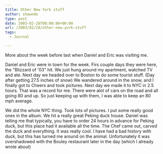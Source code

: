 ```yaml
---
title: Other New York stuff
author: shawndo
type: post
date: 2003-02-28T00:00:00+00:00
url: /2003/02/28/other-new-york-stuff
tags:
  - Journal

---
```

More about the week before last when Daniel and Eric was visiting me.  

Daniel and Eric were in town for the week. Firs couple days they were here, the "Blizzard of '03" hit. We just hung around my apartment, watched TV and ate. Next day we headed over to Boston to do some tourist stuff. (Day after getting 27.5 inches of snow) We wandered around in the snow, and I finally got to Cheers and took pictures. Next day we made it to NYC in 2.5 hours. That was a record for me. There were alot of cars on the road and all going 80 and up. So just keeping up with them, I was able to keep an 80 mph average.  

We did the whole NYC thing. Took lots of pictures. I put some really good ones in the album. We hit a really great Peking duck house. Daniel was telling me that typically, you have to order 24 hours in advance for Peking duck, but this place had it available all the time. The Chef came out, carved the duck and everything. It was really cool. I have had a bad history with duck, but this has turned me around on the animal. Unfortunately it was overshadowed with the Bouley restaurant later in the day (which I already wrote about)